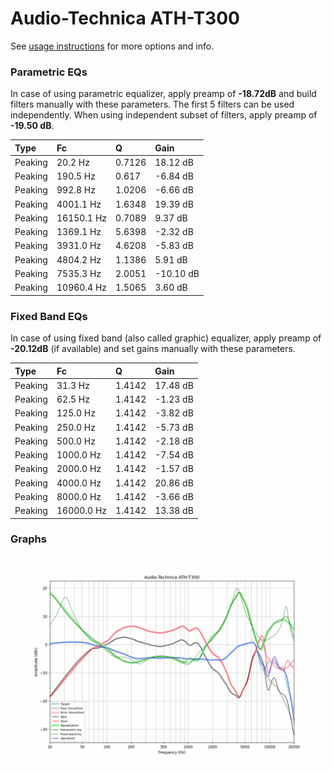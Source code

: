 # Audio-Technica ATH-T300
See [usage instructions](https://github.com/jaakkopasanen/AutoEq#usage) for more options and info.

### Parametric EQs
In case of using parametric equalizer, apply preamp of **-18.72dB** and build filters manually
with these parameters. The first 5 filters can be used independently.
When using independent subset of filters, apply preamp of **-19.50 dB**.

| Type    | Fc         |      Q | Gain      |
|:--------|:-----------|:-------|:----------|
| Peaking | 20.2 Hz    | 0.7126 | 18.12 dB  |
| Peaking | 190.5 Hz   | 0.617  | -6.84 dB  |
| Peaking | 992.8 Hz   | 1.0206 | -6.66 dB  |
| Peaking | 4001.1 Hz  | 1.6348 | 19.39 dB  |
| Peaking | 16150.1 Hz | 0.7089 | 9.37 dB   |
| Peaking | 1369.1 Hz  | 5.6398 | -2.32 dB  |
| Peaking | 3931.0 Hz  | 4.6208 | -5.83 dB  |
| Peaking | 4804.2 Hz  | 1.1386 | 5.91 dB   |
| Peaking | 7535.3 Hz  | 2.0051 | -10.10 dB |
| Peaking | 10960.4 Hz | 1.5065 | 3.60 dB   |

### Fixed Band EQs
In case of using fixed band (also called graphic) equalizer, apply preamp of **-20.12dB**
(if available) and set gains manually with these parameters.

| Type    | Fc         |      Q | Gain     |
|:--------|:-----------|:-------|:---------|
| Peaking | 31.3 Hz    | 1.4142 | 17.48 dB |
| Peaking | 62.5 Hz    | 1.4142 | -1.23 dB |
| Peaking | 125.0 Hz   | 1.4142 | -3.82 dB |
| Peaking | 250.0 Hz   | 1.4142 | -5.73 dB |
| Peaking | 500.0 Hz   | 1.4142 | -2.18 dB |
| Peaking | 1000.0 Hz  | 1.4142 | -7.54 dB |
| Peaking | 2000.0 Hz  | 1.4142 | -1.57 dB |
| Peaking | 4000.0 Hz  | 1.4142 | 20.86 dB |
| Peaking | 8000.0 Hz  | 1.4142 | -3.66 dB |
| Peaking | 16000.0 Hz | 1.4142 | 13.38 dB |

### Graphs
![](./Audio-Technica%20ATH-T300.png)